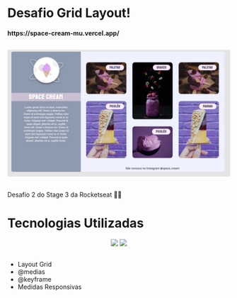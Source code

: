 <h1> Desafio Grid Layout! 
  <h4>https://space-cream-mu.vercel.app/
  
##

![image](assets/project.png)
##


Desafio 2 do Stage 3 da Rocketseat 💜🚀

##
<h1>
  Tecnologias Utilizadas
</h1>

<div align="center">
    <img height="60em" widght="60em" src="https://img.shields.io/badge/HTML5-E34F26?style=for-the-badge&logo=html5&logoColor=white">
    <img height="60em" widght="60em" src="https://img.shields.io/badge/JavaScript-F7DF1E?style=for-the-badge&logo=javascript&logoColor=black">
</div>

##
<ul>
  <li>Layout Grid
  <li>@medias
  <li>@keyframe
  <li>Medidas Responsivas
<ul>
